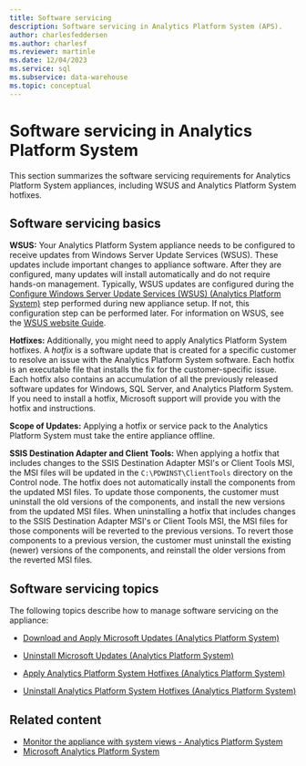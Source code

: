 ```yaml
---
title: Software servicing
description: Software servicing in Analytics Platform System (APS).
author: charlesfeddersen
ms.author: charlesf
ms.reviewer: martinle
ms.date: 12/04/2023
ms.service: sql
ms.subservice: data-warehouse
ms.topic: conceptual
---
```


# Software servicing in Analytics Platform System
This section summarizes the software servicing requirements for Analytics Platform System appliances, including WSUS and Analytics Platform System hotfixes.  
  
## <a id="Basics"></a> Software servicing basics
**WSUS:** Your Analytics Platform System appliance needs to be configured to receive updates from Windows Server Update Services (WSUS). These updates include important changes to appliance software. After they are configured, many updates will install automatically and do not require hands-on management. Typically, WSUS updates are configured during the [Configure Windows Server Update Services (WSUS) (Analytics Platform System)](configure-windows-server-update-services-wsus.md) step performed during new appliance setup. If not, this configuration step can be performed later. For information on WSUS, see the [WSUS website Guide](/windows/deployment/deploy-whats-new).  
  
**Hotfixes:** Additionally, you might need to apply Analytics Platform System hotfixes. A *hotfix* is a software update that is created for a specific customer to resolve an issue with the Analytics Platform System software. Each hotfix is an executable file that installs the fix for the customer-specific issue. Each hotfix also contains an accumulation of all the previously released software updates for Windows, SQL Server, and Analytics Platform System. If you need to install a hotfix, Microsoft support will provide you with the hotfix and instructions.  
  
**Scope of Updates:** Applying a hotfix or service pack to the Analytics Platform System must take the entire appliance offline.  
  
**SSIS Destination Adapter and Client Tools:** When applying a hotfix that includes changes to the SSIS Destination Adapter MSI's or Client Tools MSI, the MSI files will be updated in the `C:\PDWINST\ClientTools` directory on the Control node. The hotfix does not automatically install the components from the updated MSI files. To update those components, the customer must uninstall the old versions of the components, and install the new versions from the updated MSI files. When uninstalling a hotfix that includes changes to the SSIS Destination Adapter MSI's or Client Tools MSI, the MSI files for those components will be reverted to the previous versions. To revert those components to a previous version, the customer must uninstall the existing (newer) versions of the components, and reinstall the older versions from the reverted MSI files.  
  
## Software servicing topics
The following topics describe how to manage software servicing on the appliance:  
  
-   [Download and Apply Microsoft Updates (Analytics Platform System)](download-and-apply-microsoft-updates.md)  
  
-   [Uninstall Microsoft Updates (Analytics Platform System)](uninstall-microsoft-updates.md)  
  
-   [Apply Analytics Platform System Hotfixes (Analytics Platform System)](apply-analytics-platform-system-hotfixes.md)  
  
-   [Uninstall Analytics Platform System Hotfixes (Analytics Platform System)](uninstall-analytics-platform-system-hotfixes.md)  
  
## Related content

- [Monitor the appliance with system views - Analytics Platform System](monitor-the-appliance-by-using-system-views.md)
- [Microsoft Analytics Platform System](home-analytics-platform-system-aps-pdw.md)